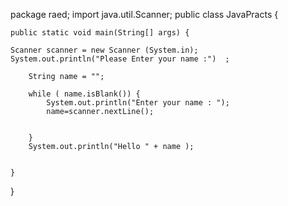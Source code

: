 package raed;
import java.util.Scanner;
public class JavaPracts {

	public static void main(String[] args) {
	
	Scanner scanner = new Scanner (System.in);
	System.out.println("Please Enter your name :")	;
	
		String name = "";
		
		while ( name.isBlank()) {
			System.out.println("Enter your name : ");
			name=scanner.nextLine();
			
			
		}
		System.out.println("Hello " + name );

		
	}
}

